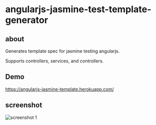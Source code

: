 # angularjs-jasmine-test-template-generator

## about
Generates template spec for jasmine testing angularjs.

Supports controllers, services, and controllers.

## Demo
https://angularjs-jasmine-template.herokuapp.com/

## screenshot

![screenshot 1](../master/screenshots/1.png)
